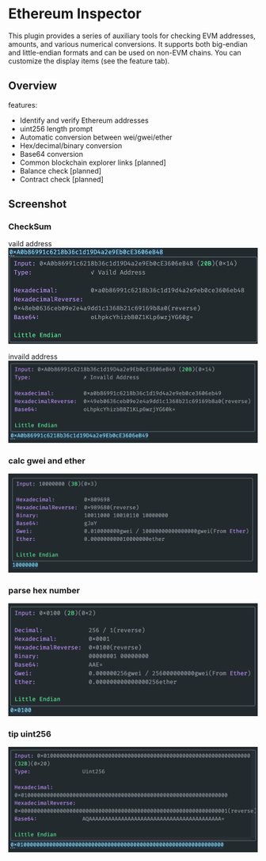 # Ethereum Inspector
This plugin provides a series of auxiliary tools for checking EVM addresses, amounts, and various numerical conversions. It supports both big-endian and little-endian formats and can be used on non-EVM chains. You can customize the display items (see the feature tab).

## Overview
features:

- Identify and verify Ethereum addresses
- uint256 length prompt
- Automatic conversion between wei/gwei/ether
- Hex/decimal/binary conversion
- Base64 conversion
- Common blockchain explorer links [planned]
- Balance check [planned]
- Contract check [planned]

## Screenshot
### CheckSum
vaild address
![picture 1](https://raw.githubusercontent.com/kuusei/vscode-ethereum-inspector/main/images/4057376c072cc971de81d63bb90c567ea5c1899a72e5981a0a6f84b03c013be7.png)  

invaild address
![picture 0](https://raw.githubusercontent.com/kuusei/vscode-ethereum-inspector/main/images/76f1bf6a6f172a518e06e1826c696fec95e92bd0202c91a092e1d7d9aed0c2d0.png)  

### calc gwei and ether
![picture 3](https://raw.githubusercontent.com/kuusei/vscode-ethereum-inspector/main/images/13ebca34286989cd23e9474179e506675c0037206a106cd64057b14431ed90bd.png)  

### parse hex number
![picture 4](https://raw.githubusercontent.com/kuusei/vscode-ethereum-inspector/main/images/179369f1fff7ef8f0b11fc278a8bb1acb713532eda70abe5aae2d2962530b2c4.png)  

### tip uint256
![picture 5](https://raw.githubusercontent.com/kuusei/vscode-ethereum-inspector/main/images/aa093ab4a8aed450e963a81de69232f7f1ab3e6118aa01f3c081f2dfc1a2e7ff.png)  
